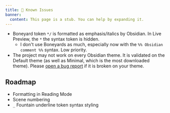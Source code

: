 ```yaml
---
title: 📑 Known Issues
banner:
  content: This page is a stub. You can help by expanding it.
---
```


- Boneyard token `*/` is formatted as emphasis/italics by Obsidian. In Live Preview, the `*` the syntax token is hidden.
  - I don't use Boneyards as much, especially now with the `%% Obsidian comment %%` syntax. Low priority.
- The project may not work on every Obsidian theme. It is validated on the Default theme (as well as Minimal, which is the most downloaded theme). Please [open a bug report](https://github.com/chuangcaleb/obsidian-fountain-editor/issues/new?template=bug.yml) if it is broken on your theme.

## Roadmap

- Formatting in Reading Mode
- Scene numbering
- `_` Fountain underline token syntax styling
